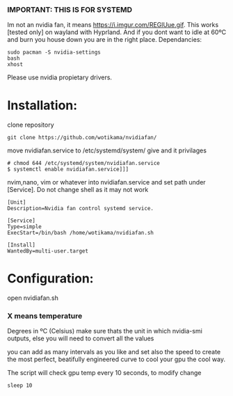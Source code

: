 
### IMPORTANT: THIS IS FOR SYSTEMD

Im not an nvidia fan, it means https://i.imgur.com/REGlUue.gif. This works [tested only] on wayland with Hyprland. And if you dont want to idle at 60ºC and burn you house down you are in the right place.
Dependancies:
```
sudo pacman -S nvidia-settings
bash
xhost
```
Please use nvidia propietary drivers.

# Installation:
clone repository
```
git clone https://github.com/wotikama/nvidiafan/
```
move nvidiafan.service to /etc/systemd/system/
give and it privilages
```
# chmod 644 /etc/systemd/system/nvidiafan.service
$ systemctl enable nvidiafan.service]]]
```

nvim,nano, vim or whatever into nvidiafan.service
and set path under [Service]. Do not change shell as it may not work
```
[Unit]
Description=Nvidia fan control systemd service.

[Service]
Type=simple
ExecStart=/bin/bash /home/wotikama/nvidiafan.sh

[Install]
WantedBy=multi-user.target
```

# Configuration:
open nvidiafan.sh 

### X means temperature 
Degrees in ºC (Celsius) make sure thats the unit in which nvidia-smi outputs, else you will need to convert all the values

you can add as many intervals as you like and set also the speed to create the most perfect, beatifully engineered curve to cool your gpu the cool way.

The script will check gpu temp every 10 seconds, to modify change
```
sleep 10
```
